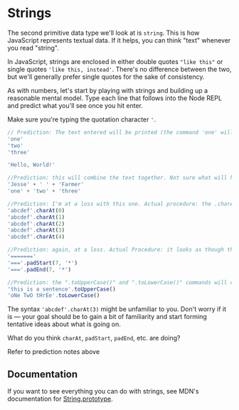 # Strings

The second primitive data type we'll look at is `string`. This is how JavaScript represents textual data. If it helps, you can think "text" whenever you read "string".

In JavaScript, strings are enclosed in either double quotes `"like this"` or single quotes `'like this, instead'`. There's no difference between the two, but we'll generally prefer single quotes for the sake of consistency.

As with numbers, let's start by playing with strings and building up a reasonable mental model. Type each line that follows into the Node REPL and predict what you'll see once you hit enter.

Make sure you're typing the quotation character `'`.

```javascript
// Prediction: The text entered will be printed (the command 'one' will print "one"). Prediction somewhat correct, although the printed result includes the single quotes rather than omitting them as I had predicted.
'one'
'two'
'three'

'Hello, World!'

//Prediction: this will combine the text together. Not sure what will happen with the quotes. Actual procedure: as I had predicted, the strings combine, but sandwiched by single quotes. Additionally, spaces matter and are not made automatically by the + operator...that is an operator, right?
'Jesse' + ' ' + 'Farmer'
'one' + 'two' + 'three'

//Prediction: I'm at a loss with this one. Actual procedure: the .charAt(x) command seems to identify the x character of a string, starting at 0 instead of 1.
'abcdef'.charAt(0)
'abcdef'.charAt(1)
'abcdef'.charAt(2)
'abcdef'.charAt(3)
'abcdef'.charAt(4)

//Prediction: again, at a loss. Actual Procedure: it looks as though the .padStart and .padEnd commands tell the computer to print what and where. For example, for '==='.padStart(7, '*'), it looks like we're telling the computer to make a string with 7 characters (indicated by the number 7) but to begin that string with the character '*' so that it can create a 7 character string with the characters that are already present (the "===").
'======='
'==='.padStart(7, '*')
'==='.padEnd(7, '*')

//Prediction: the ".toUpperCase()" and ".toLowerCase()" commands will change the text within the string accordingly. Prediction correct.
'this is a sentence'.toUpperCase()
'oNe TwO tHrEe'.toLowerCase()
```

The syntax `'abcdef'.charAt(3)` might be unfamiliar to you. Don't worry if it is — your goal should be to gain a bit of familiarity and start forming tentative ideas about what is going on.

What do you think `charAt`, `padStart`, `padEnd`, etc. are doing?
<!--> Refer to prediction notes above <!-->

## Documentation

If you want to see everything you can do with strings, see MDN's documentation for [String.prototype](https://developer.mozilla.org/en-US/docs/Web/JavaScript/Reference/Global_Objects/String/prototype).
